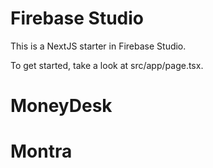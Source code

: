 # Firebase Studio

This is a NextJS starter in Firebase Studio.

To get started, take a look at src/app/page.tsx.
# MoneyDesk
# Montra
